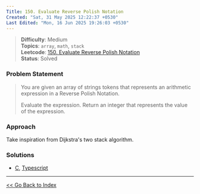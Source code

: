 ```yaml
---
Title: 150. Evaluate Reverse Polish Notation
Created: "Sat, 31 May 2025 12:22:37 +0530"
Last Edited: "Mon, 16 Jun 2025 19:26:03 +0530"
---
```


> **Difficulty**: Medium  
> **Topics**: `array`, `math`, `stack`  
> **Leetcode**: [150. Evaluate Reverse Polish Notation][leetcode-150]  
> **Status**: Solved

### Problem Statement

> You are given an array of strings tokens that represents an arithmetic
> expression in a Reverse Polish Notation.
>
> Evaluate the expression. Return an integer that represents the value of the
> expression.

### Approach

Take inspiration from Dijkstra's two stack algorithm.

### Solutions

- [C](./c/solution.c), [Typescript](./ts/solution.ts)

---

[<< Go Back to Index](../../index.md)

[leetcode-150]: https://leetcode.com/problems/evaluate-reverse-polish-notation/
